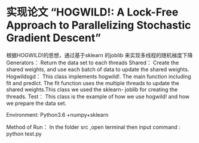 # 实现论文 “HOGWILD!: A Lock-Free Approach to Parallelizing Stochastic Gradient Descent”
根据HOGWILD!的思想，通过基于sklearn 的joblib 来实现多线程的随机梯度下降
Generators：
Return the data set to each threads
Shared：
Create the shared weights, and use each batch of data to update the shared weights.
Hogwildsgd：
This class implements hogwild!. The main function including fit and predict. The fit function uses the multiple threads to update the shared weights.This class we used the sklearn- joblib for creating the threads.
Test：
This class is the example of how we use hogwild! and how we prepare the data set.

Environment:
Python3.6 +numpy+sklearn

Method of Run：
In the folder src ,open terminal then input command :
python test.py
